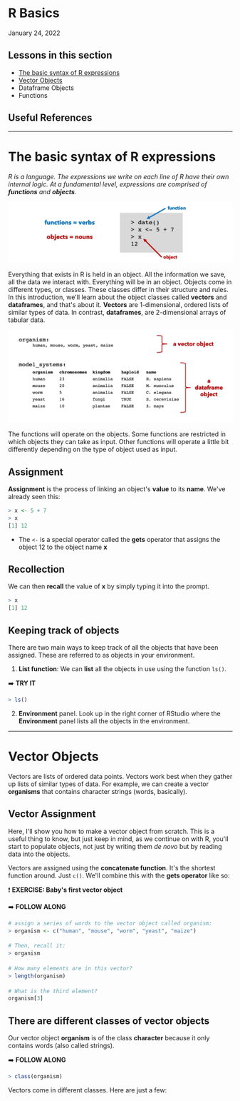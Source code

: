 # R Basics
January 24, 2022

## Lessons in this section
  * [The basic syntax of R expressions](#the-basic-syntax-of-r-expressions)
  * [Vector Objects](#vector-objects)
  * Dataframe Objects
  * Functions

## Useful References

-----

# The basic syntax of R expressions

_R is a language. The expressions we write on each line of R have their own internal logic. At a fundamental level, expressions are comprised of **functions** and **objects**._

<img src="webContent/WebContent_Powerpoint_functions_objects.jpg" width="600">

Everything that exists in R is held in an object. All the information we save, all the data we interact with. Everything will be in an object. Objects come in different types, or classes. These classes differ in their structure and rules. In this introduction, we'll learn about the object classes called **vectors** and **dataframes**, and that's about it. **Vectors** are 1-dimensional, ordered lists of similar types of data. In contrast, **dataframes**, are 2-dimensional arrays of tabular data.

<img src="webContent/WebContent_Powerpoint_objects.jpg" width="900">

The functions will operate on the objects. Some functions are restricted in which objects they can take as input. Other functions will operate a little bit differently depending on the type of object used as input.

## Assignment

**Assignment** is the process of linking an object's **value** to its **name**. We've already seen this:

```r
> x <- 5 + 7
> x
[1] 12
```

  * The `<-` is a special operator called the **gets** operator that assigns the object 12 to the object name **x**

## Recollection

We can then **recall** the value of **x** by simply typing it into the prompt. 

```r
> x
[1] 12
```

## Keeping track of objects

There are two main ways to keep track of all the objects that have been assigned. These are referred to as objects in your environment. 

 1. **List function**: We can **list** all the objects in use using the function `ls()`. 

:arrow_right: **TRY IT**

```r
> ls()
```

  2. **Environment** panel. Look up in the right corner of RStudio where the **Environment** panel lists all the objects in the environment.


-----

# Vector Objects

Vectors are lists of ordered data points. Vectors work best when they gather up lists of similar types of data. For example, we can create a vector **organisms** that contains character strings (words, basically). 

## Vector Assignment

Here, I'll show you how to make a vector object from scratch. This is a useful thing to know, but just keep in mind, as we continue on with R, you'll start to populate objects, not just by writing them _de novo_ but by reading data into the objects. 

Vectors are assigned using the **concatenate function**. It's the shortest function around. Just `c()`. We'll combine this with the **gets operator** like so:

❗ **EXERCISE: Baby's first vector object**

➡️ **FOLLOW ALONG**

```r
# assign a series of words to the vector object called organism:
> organism <- c("human", "mouse", "worm", "yeast", "maize")

# Then, recall it:
> organism

# How many elements are in this vector?
> length(organism)

# What is the third element?
organism[3]
```
## There are different classes of vector objects

Our vector object **organism** is of the class **character** because it only contains words (also called strings). 

➡️ **FOLLOW ALONG**

```r
> class(organism)
```

Vectors come in different classes. Here are just a few:


